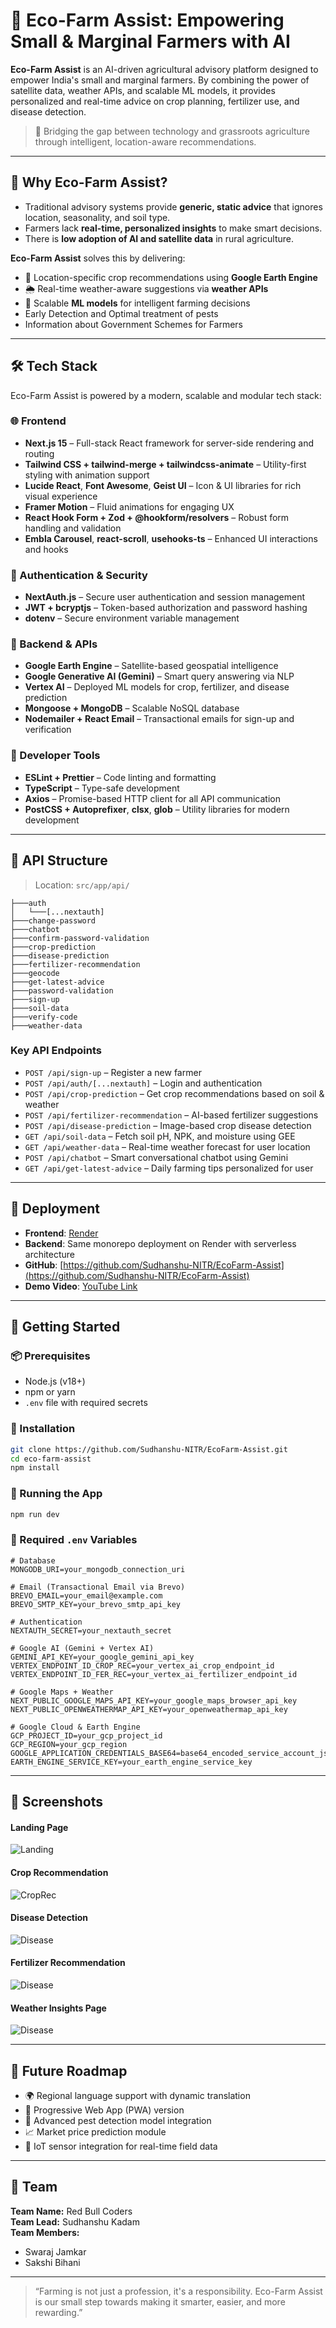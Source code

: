 # 🌾 Eco-Farm Assist: Empowering Small & Marginal Farmers with AI

**Eco-Farm Assist** is an AI-driven agricultural advisory platform designed to empower India's small and marginal farmers. By combining the power of satellite data, weather APIs, and scalable ML models, it provides personalized and real-time advice on crop planning, fertilizer use, and disease detection.

> 🚜 Bridging the gap between technology and grassroots agriculture through intelligent, location-aware recommendations.

---

## 📌 Why Eco-Farm Assist?

- Traditional advisory systems provide **generic, static advice** that ignores location, seasonality, and soil type.
- Farmers lack **real-time, personalized insights** to make smart decisions.
- There is **low adoption of AI and satellite data** in rural agriculture.

**Eco-Farm Assist** solves this by delivering:
- 📍 Location-specific crop recommendations using **Google Earth Engine**
- 🌦️ Real-time weather-aware suggestions via **weather APIs**
- 🧠 Scalable **ML models** for intelligent farming decisions
- Early Detection and Optimal treatment of pests
- Information about Government Schemes for Farmers

---

## 🛠️ Tech Stack

Eco-Farm Assist is powered by a modern, scalable and modular tech stack:

### 🌐 Frontend
- **Next.js 15** – Full-stack React framework for server-side rendering and routing
- **Tailwind CSS + tailwind-merge + tailwindcss-animate** – Utility-first styling with animation support
- **Lucide React**, **Font Awesome**, **Geist UI** – Icon & UI libraries for rich visual experience
- **Framer Motion** – Fluid animations for engaging UX
- **React Hook Form + Zod + @hookform/resolvers** – Robust form handling and validation
- **Embla Carousel**, **react-scroll**, **usehooks-ts** – Enhanced UI interactions and hooks

### 🔐 Authentication & Security
- **NextAuth.js** – Secure user authentication and session management
- **JWT + bcryptjs** – Token-based authorization and password hashing
- **dotenv** – Secure environment variable management

### 🌱 Backend & APIs
- **Google Earth Engine** – Satellite-based geospatial intelligence
- **Google Generative AI (Gemini)** – Smart query answering via NLP
- **Vertex AI** – Deployed ML models for crop, fertilizer, and disease prediction
- **Mongoose + MongoDB** – Scalable NoSQL database
- **Nodemailer + React Email** – Transactional emails for sign-up and verification

### 🧰 Developer Tools
- **ESLint + Prettier** – Code linting and formatting
- **TypeScript** – Type-safe development
- **Axios** – Promise-based HTTP client for all API communication
- **PostCSS + Autoprefixer**, **clsx**, **glob** – Utility libraries for modern development

---
## 📡 API Structure

> Location: `src/app/api/`

```
├───auth
│   └───[...nextauth]
├───change-password
├───chatbot
├───confirm-password-validation
├───crop-prediction
├───disease-prediction
├───fertilizer-recommendation
├───geocode
├───get-latest-advice
├───password-validation
├───sign-up
├───soil-data
├───verify-code
├───weather-data
```

### Key API Endpoints

- `POST /api/sign-up` – Register a new farmer
- `POST /api/auth/[...nextauth]` – Login and authentication
- `POST /api/crop-prediction` – Get crop recommendations based on soil & weather
- `POST /api/fertilizer-recommendation` – AI-based fertilizer suggestions
- `POST /api/disease-prediction` – Image-based crop disease detection
- `GET /api/soil-data` – Fetch soil pH, NPK, and moisture using GEE
- `GET /api/weather-data` – Real-time weather forecast for user location
- `POST /api/chatbot` – Smart conversational chatbot using Gemini
- `GET /api/get-latest-advice` – Daily farming tips personalized for user

---

## 🚀 Deployment

- **Frontend**: [Render](https://eco-farm-assist.onrender.com)
- **Backend**: Same monorepo deployment on Render with serverless architecture
- **GitHub**: [https://github.com/Sudhanshu-NITR/EcoFarm-Assist](https://github.com/Sudhanshu-NITR/EcoFarm-Assist)
- **Demo Video**: [YouTube Link](https://youtu.be/5b-l-AnCuZo)

---

## 🧪 Getting Started

### 📦 Prerequisites
- Node.js (v18+)
- npm or yarn
- `.env` file with required secrets

### 📂 Installation

```bash
git clone https://github.com/Sudhanshu-NITR/EcoFarm-Assist.git
cd eco-farm-assist
npm install
```

### 🚀 Running the App

```bash
npm run dev
```

### 🔐 Required `.env` Variables

```env
# Database
MONGODB_URI=your_mongodb_connection_uri

# Email (Transactional Email via Brevo)
BREVO_EMAIL=your_email@example.com
BREVO_SMTP_KEY=your_brevo_smtp_api_key

# Authentication
NEXTAUTH_SECRET=your_nextauth_secret

# Google AI (Gemini + Vertex AI)
GEMINI_API_KEY=your_google_gemini_api_key
VERTEX_ENDPOINT_ID_CROP_REC=your_vertex_ai_crop_endpoint_id
VERTEX_ENDPOINT_ID_FER_REC=your_vertex_ai_fertilizer_endpoint_id

# Google Maps + Weather
NEXT_PUBLIC_GOOGLE_MAPS_API_KEY=your_google_maps_browser_api_key
NEXT_PUBLIC_OPENWEATHERMAP_API_KEY=your_openweathermap_api_key

# Google Cloud & Earth Engine
GCP_PROJECT_ID=your_gcp_project_id
GCP_REGION=your_gcp_region
GOOGLE_APPLICATION_CREDENTIALS_BASE64=base64_encoded_service_account_json
EARTH_ENGINE_SERVICE_KEY=your_earth_engine_service_key
```

---

## 📸 Screenshots

<!-- Add screenshots of key pages -->

#### Landing Page  

![Landing](./Readme_Images/Landing.png)

#### Crop Recommendation
![CropRec](./Readme_Images/CropRec.png)

#### Disease Detection  
![Disease](./Readme_Images/Pest&Disease.png)

#### Fertilizer Recommendation   
![Disease](./Readme_Images/FertilizerRec.png)

#### Weather Insights Page  

![Disease](./Readme_Images/WeatherPage.png)

---

## 🔭 Future Roadmap

- 🌍 Regional language support with dynamic translation
- 📱 Progressive Web App (PWA) version
- 🧠 Advanced pest detection model integration
- 📈 Market price prediction module
- 📡 IoT sensor integration for real-time field data

---

## 🤝 Team

**Team Name:** Red Bull Coders  
**Team Lead:** Sudhanshu Kadam  
**Team Members:**
- Swaraj Jamkar  
- Sakshi Bihani

----

> “Farming is not just a profession, it's a responsibility. Eco-Farm Assist is our small step towards making it smarter, easier, and more rewarding.”
